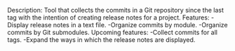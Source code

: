 Description: Tool that collects the commits in a Git repository since the last tag with the intention of creating release notes for a project.
Features:
  -Display release notes in a text file.
  -Organize commits by module.
  -Organize commits by Git submodules.
Upcoming features:
  -Collect commits for all tags.
  -Expand the ways in which the release notes are displayed.
